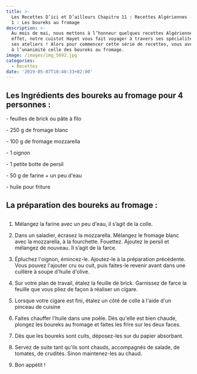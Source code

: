 ```yaml
---
title: >-
  Les Recettes D’ici et D’ailleurs Chapitre 11 : Recettes Algériennes -  Épisode
  1 : Les boureks au fromage 
description: >-
  Au mois de mai, nous mettons à l’honneur quelques recettes Algériennes !  En
  effet, notre cuistot Hayet vous fait voyager à travers ses spécialités lors de
  ses ateliers ! Alors pour commencer cette série de recettes, vous avez choisi
  à l’unanimité celle des boureks au fromage.
image: /images/img_5692.jpg
categories:
  - Recettes
date: '2019-05-07T10:40:33+02:00'
---
```

## Les Ingrédients des boureks au fromage pour 4 personnes :

\- feuilles de brick ou pâte à filo

\- 250 g de fromage blanc

\- 100 g de fromage mozzarella

\- 1 oignon

\- 1 petite botte de persil

\- 50 g de farine + un peu d'eau

\- huile pour friture

## La préparation des boureks au fromage :

## 

1. Mélangez la farine avec un peu d'eau, il s’agit de la colle.



2. Dans un saladier, écrasez la mozzarella. Mélangez le fromage blanc avec la mozzarella, à la fourchette. Fouettez. Ajoutez le persil et mélangez de nouveau. Il s’agit de la farce.

3. Épluchez l'oignon, émincez-le. Ajoutez-le à la préparation précédente. Vous pouvez l'ajouter cru ou cuit, puis faites-le revenir avant dans une cuillère à soupe d'huile d'olive.

4. Sur votre plan de travail, étalez la feuille de brick. Garnissez de farce la feuille que vous pliez de façon à réaliser un cigare. 

5. Lorsque votre cigare est fini, étalez un côté de colle à l'aide d'un pinceau de cuisine 

6. Faites chauffer l'huile dans une poêle. Dès qu'elle est bien chaude, plongez les boureks au fromage et faites les frire sur les deux faces.

7. Dès que les boureks sont cuits, déposez-les sur du papier absorbant.

8. Servez de suite tant qu'ils sont chauds, accompagnés de salade, de tomates, de crudités. Sinon maintenez-les au chaud.

9. Bon appétit !
